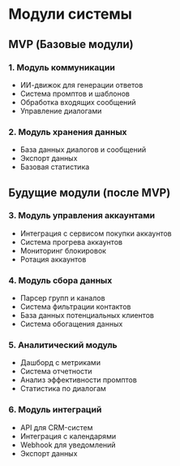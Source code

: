 # Модули системы

## MVP (Базовые модули)

### 1. Модуль коммуникации
- ИИ-движок для генерации ответов
- Система промптов и шаблонов
- Обработка входящих сообщений
- Управление диалогами

### 2. Модуль хранения данных
- База данных диалогов и сообщений
- Экспорт данных
- Базовая статистика

## Будущие модули (после MVP)

### 3. Модуль управления аккаунтами
- Интеграция с сервисом покупки аккаунтов
- Система прогрева аккаунтов
- Мониторинг блокировок
- Ротация аккаунтов

### 4. Модуль сбора данных
- Парсер групп и каналов
- Система фильтрации контактов
- База данных потенциальных клиентов
- Система обогащения данных

### 5. Аналитический модуль
- Дашборд с метриками
- Система отчетности
- Анализ эффективности промптов
- Статистика по диалогам

### 6. Модуль интеграций
- API для CRM-систем
- Интеграция с календарями
- Webhook для уведомлений
- Экспорт данных
